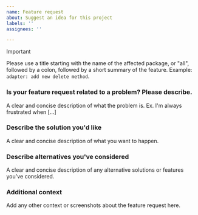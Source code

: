 ```yaml
---
name: Feature request
about: Suggest an idea for this project
labels: ''
assignees: ''

---
```


> [!IMPORTANT]
> Please use a title starting with the name of the affected package, or "all", followed by a colon, followed by a short summary of the feature. Example: `adapter: add new delete method`.

### Is your feature request related to a problem? Please describe.
A clear and concise description of what the problem is. Ex. I'm always frustrated when [...]

### Describe the solution you'd like
A clear and concise description of what you want to happen.

### Describe alternatives you've considered
A clear and concise description of any alternative solutions or features you've considered.

### Additional context
Add any other context or screenshots about the feature request here.
